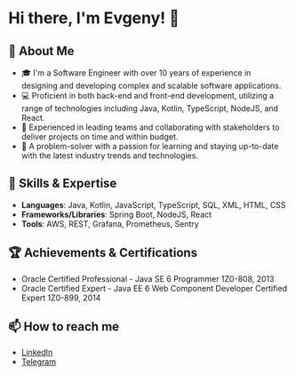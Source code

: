 # Hi there, I'm Evgeny! 👋

## 🌟 About Me

- 🎓 I'm a Software Engineer with over 10 years of experience in designing and developing complex and scalable software applications.
- 💻 Proficient in both back-end and front-end development, utilizing a range of technologies including Java, Kotlin, TypeScript, NodeJS, and React.
- 🎯 Experienced in leading teams and collaborating with stakeholders to deliver projects on time and within budget.
- 🧠 A problem-solver with a passion for learning and staying up-to-date with the latest industry trends and technologies.

## 💼 Skills & Expertise

- **Languages**: Java, Kotlin, JavaScript, TypeScript, SQL, XML, HTML, CSS
- **Frameworks/Libraries**: Spring Boot, NodeJS, React
- **Tools**: AWS, REST, Grafana, Prometheus, Sentry

## 🏆 Achievements & Certifications

- Oracle Certified Professional - Java SE 6 Programmer 1Z0-808, 2013
- Oracle Certified Expert - Java EE 6 Web Component Developer Certified Expert 1Z0-899, 2014

## 📫 How to reach me

- [LinkedIn](https://www.linkedin.com/in/miron4dev/)
- [Telegram](https://t.me/miron4dev)
